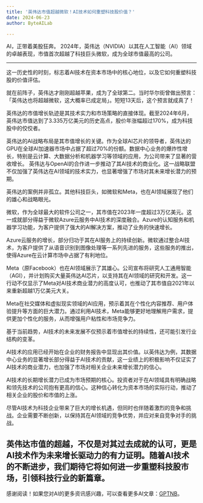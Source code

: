 ```yaml
---
title: '英伟达市值超越微软！AI技术如何重塑科技股价值？'
date: 2024-06-23
author: ByteAILab

---
```


AI，正带着美股狂奔。
2024年，英伟达（NVIDIA）以其在人工智能（AI）领域的卓越表现，市值首次超越了科技巨头微软，成为全球市值最高的公司。

---
这一历史性的时刻，标志着AI技术在资本市场中的核心地位，以及它如何重塑科技股的价值评估。

就在前阵子，英伟达才刚刚超越苹果，成为了全球第二。当时华尔街曾做出预言：「英伟达也将超越微软，这大概率已成定局」。短短13天后，这个预言就成真了！

英伟达的市值增长轨迹是其技术实力和市场策略的直接体现。截至2024年6月，英伟达市值达到了3.335万亿美元的历史高点，股价年涨幅超过170%，成为科技股中的佼佼者。

英伟达的AI战略布局是其市值增长的关键。作为全球AI芯片的领导者，英伟达的GPU在全球AI加速器市场中占据了超过70%的份额。数据中心业务的爆炸性增长，特别是云计算、大数据分析和机器学习等领域的应用，为公司带来了显著的营收增长。
英伟达与OpenAI的合作进一步推动了其AI技术的商业化。这一战略联盟不仅加强了英伟达在AI领域的技术实力，也显著增强了市场对其未来增长潜力的预期。

英伟达的案例并非孤立。其他科技巨头，如微软和Meta，也在AI领域展现了他们的雄心和战略眼光。

微软，作为全球最大的软件公司之一，其市值在2023年一度超过3万亿美元。这一成就部分得益于微软Azure云服务中AI技术的深度融合。Azure的认知服务和机器学习功能，为客户提供了强大的AI解决方案，推动了业务的快速增长。

Azure云服务的增长，部分归功于其在AI服务上的持续创新。微软通过整合AI技术，为客户提供了从语音识别到图像处理等一系列先进的服务，这些服务的推出，使得Azure在云计算市场中占据了有利地位。

Meta（原Facebook）也在AI领域展示了其雄心。公司宣布将研究人工通用智能（AGI），并计划购买大量英伟达AI芯片，以支持其在AI领域的研究和开发。这一行动不仅显示了Meta对AI技术商业潜力的高度认可，也推动了其市值自2021年以来重新超越1万亿美元大关。

Meta在社交媒体和虚拟现实领域的AI应用，预示着其在个性化内容推荐、用户体验提升等方面的巨大潜力。通过利用AI技术，Meta能够更好地理解用户需求，提供更加个性化的服务，从而增强用户粘性和市场竞争力。

基于当前趋势，AI技术的未来发展不仅预示着市值增长的持续性，还可能引发行业结构的变革。

AI技术的应用已经开始在企业的财务报告中显现出其价值。以英伟达为例，其数据中心业务的显著增长部分得益于AI技术的贡献，这一业绩上的积极影响不仅证实了AI技术的商业潜力，也加强了市场对相关企业未来增长潜力的信心。

AI技术的长期增长潜力已成为市场预期的核心。投资者对于在AI领域具有明确战略和领先技术的公司抱有更高的信心。这种信心转化为资本市场的实际行动，推动了相关企业的股价和市值的上涨。

尽管AI技术为科技企业带来了巨大的增长机遇，但同时也伴随着激烈的竞争和挑战。企业需要不断创新，以保持其在AI领域的竞争优势，并应对来自竞争对手的挑战。

英伟达市值的超越，不仅是对其过去成就的认可，更是AI技术作为未来增长驱动力的有力证明。随着AI技术的不断进步，我们期待它将如何进一步重塑科技股市场，引领科技行业的新篇章。
---
感谢阅读！如果您对AI的更多资讯感兴趣，可以查看更多AI文章：[GPTNB](https://gptnb.com)。